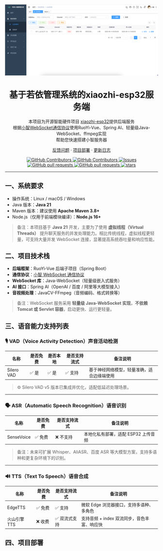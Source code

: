 [![Banners](docs/images/index.png)](https://github.com/dbcjl/RuoYi-xiaozhi)

<h1 align="center">基于若依管理系统的xiaozhi-esp32服务端</h1>

<p align="center">
本项目为开源智能硬件项目
<a href="https://github.com/78/xiaozhi-esp32" target="_blank">xiaozhi-esp32</a>提供后端服务<br/>
根据<a href="https://github.com/78/xiaozhi-esp32/blob/main/docs/websocket.md" target="_blank">小智WebSocket通信协议</a>使用RuoYi-Vue、Spring AI、轻量级Java-WebSocket、ffmpeg实现<br/>
帮助您快速搭建小智服务器
</p>

<p align="center">
<a href="https://github.com/dbcjl/RuoYi-xiaozhi/issues" target="_blank">反馈问题</a>
· <a href="./README.md#项目部署" target="_blank">项目部署</a>
· <a href="https://github.com/dbcjl/RuoYi-xiaozhi/releases" target="_blank">更新日志</a>
</p>
<p align="center">
  <a href="https://github.com/dbcjl/RuoYi-xiaozhi/releases">
    <img alt="GitHub Contributors" src="https://img.shields.io/github/v/release/dbcjl/RuoYi-xiaozhi?logo=docker" />
  </a>
  <a href="https://github.com/dbcjl/RuoYi-xiaozhi/graphs/contributors">
    <img alt="GitHub Contributors" src="https://img.shields.io/github/contributors/dbcjl/RuoYi-xiaozhi?logo=github" />
  </a>
  <a href="https://github.com/dbcjl/RuoYi-xiaozhi/issues">
    <img alt="Issues" src="https://img.shields.io/github/issues/dbcjl/RuoYi-xiaozhi?color=0088ff" />
  </a>
  <a href="https://github.com/dbcjl/RuoYi-xiaozhi/pulls">
    <img alt="GitHub pull requests" src="https://img.shields.io/github/issues-pr/dbcjl/RuoYi-xiaozhi?color=0088ff" />
  </a>
  <a href="https://github.com/dbcjl/RuoYi-xiaozhi/blob/main/LICENSE">
    <img alt="GitHub pull requests" src="https://img.shields.io/badge/license-MIT-white?labelColor=black" />
  </a>
  <a href="https://github.com/dbcjl/RuoYi-xiaozhi">
    <img alt="stars" src="https://img.shields.io/github/stars/dbcjl/RuoYi-xiaozhi?color=ffcb47&labelColor=black" />
  </a>
</p>

---

## 一、系统要求

- 操作系统：Linux / macOS / Windows
- Java 版本：**Java 21**
- Maven 版本：建议使用 **Apache Maven 3.8+**
- Node.js（仅用于前端模块编译）：**Node.js 16+**

> 备注：本项目基于 **Java 21** 开发，主要为了使用 **虚拟线程（Virtual Threads）** 提升聊天服务的并发处理能力。相比传统线程，虚拟线程更轻量，可支持大量并发 WebSocket 连接，显著提高系统吞吐量和响应性能。

## 二、项目技术栈

- **后端框架**：RuoYi-Vue 后端子项目（Spring Boot）
- **通信协议**：<a href="https://github.com/78/xiaozhi-esp32/blob/main/docs/websocket.md" target="_blank">小智 WebSocket 通信协议</a>
- **WebSocket 库**：Java-WebSocket（轻量级嵌入式服务）
- **AI 接口**：Spring AI（OpenAI / 百度 / 阿里等大模型接入）
- **音视频处理**：JavaCV-FFmpeg（音频编码、格式转换等）

> 备注：WebSocket 服务采用 **轻量级 Java-WebSocket 实现**，**不依赖 Tomcat 或 Servlet 容器**，启动更快、运行更轻量。

## 三、语音能力支持列表

### 🎙️ VAD（Voice Activity Detection）声音活动检测

| 名称         | 是否免费 | 是否本地 | 是否支持流式 | 备注说明                                       |
|--------------|----------|----------|----------------|------------------------------------------------|
| Silero VAD   | ✅ 是     | ✅ 是     | ✅ 支持        | 基于神经网络模型，轻量准确，适合边缘端使用      |

> ⚙️ Silero VAD v5 版本已集成并优化，适配低延迟处理场景。

---

### 🗣️ ASR（Automatic Speech Recognition）语音识别

| 名称         | 是否免费 | 是否支持流式 | 备注说明                 |
|--------------|----------|--------|--------------------------|
| SenseVoice   | ✅ 免费  | ❌ 不支持  | 本地化私有部署，适配 ESP32 上传音频 |

> 备注：未来可扩展 Whisper、AliASR、百度 ASR 等大模型方案，支持多语种和更复杂环境下的识别。

---

### 🔊 TTS（Text To Speech）语音合成

| 名称             | 是否免费 | 是否支持流式 | 备注说明                                |
|------------------|----------|----------------|-----------------------------------------|
| EdgeTTS          | ✅ 免费  | ✅ 支持        | 微软 Edge 浏览器接口，支持多语种、多角色 |
| 火山引擎 TTS     | ❌ 收费  | ✅ 双流式支持 | 支持音频 + index 双流同步，音色丰富、响应快 |

## 四、项目部署